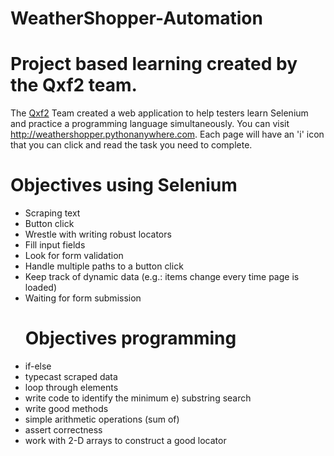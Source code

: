 # WeatherShopper-Automation

# Project based learning created by the Qxf2 team.
The [Qxf2](https://qxf2.com/?utm_source=github&utm_medium=click&utm_campaign=Weather%20shopper) Team created a web application to help testers learn Selenium and practice a programming language simultaneously. You can visit http://weathershopper.pythonanywhere.com. Each page will have an 'i' icon that you can click and read the task you need to complete.

# Objectives using Selenium
<ul>
<li>Scraping text </li>
<li>Button click </li>
<li>Wrestle with writing robust locators </li>
<li>Fill input fields </li>
<li>Look for form validation </li>
<li>Handle multiple paths to a button click  </li>
<li>Keep track of dynamic data (e.g.: items change every time page is loaded)  </li>
<li> Waiting for form submission </li>
 
# Objectives programming
<li>if-else  </li>
<li>typecast scraped data  </li>
<li>loop through elements  </li>
<li>write code to identify the minimum e) substring search </li>
<li>write good methods </li>
<li>simple arithmetic operations (sum of)  </li>
<li>assert correctness  </li>
<li>work with 2-D arrays to construct a good locator </li>

